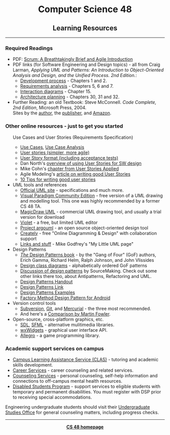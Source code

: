 <html>
<head>
<title>CS 48 Learning Resources</title>
  <link rel="stylesheet" type="text/css" href="cs48.css" />
  <style fprolloverstyle>a:hover { color: #FF0000; font-weight: bold }</style>
</head>
<body>
<div id="container">

<center>
<h1>Computer Science 48</h1>
<h2>Learning Resources</h2>
</center>
<hr>

<h3>Required Readings</h3>
  <ul>
  <li>PDF: <a href="http://sites.cs.ucsb.edu/~holl/CS48/handouts/Scrum.pdf">Scrum: A Breathtakingly Brief and Agile Introduction</a></li>
    <li>PDF links (for Software Engineering and Design topics) - all from
    Craig Larman, <em>Applying UML and Patterns: An Introduction to
    Object-Oriented Analysis and Design, and the Unified Process. 2nd Edition.</em>:
    <ul type="circle">
      <li><a href="project/ProcessLarman.pdf">Development process</a> -
      Chapters 1 and 2.</li>
      <li><a href="project/RequirementsLarman.pdf">Requirements analysis</a> -
      Chapters 5, 6 and 7.</li>
      <li><a href="project/InteractionLarman.pdf">Interaction diagrams</a> -
      Chapter 15.</li>
      <li><a href="project/ArchitectureLarman.pdf">Architecture planning</a> -
      Chapters 30, 31 and 32.</li>
    </ul></li>
    <li>Further Reading: an old Textbook: Steve McConnell. <em>Code Complete, 2nd Edition</em>,
    Microsoft Press, 2004.<br>
    Sites by the <a href="http://cc2e.com">author</a>, the
    <a href="https://www.microsoftpressstore.com/store/code-complete-9780735619678">publisher</a>,
    and <a href="https://www.amazon.com/exec/obidos/ISBN=0735619670/stevemcconnelcon/">Amazon</a>.
    </li>
    </ul>

<h3>Other online resources - just to get you started</h3>
<ul>Use Cases and User Stories (Requirements Specification)
<ul><li>
<a href="http://en.wikipedia.org/wiki/Use_case">Use Cases</a>, <a href="http://en.wikipedia.org/wiki/Use-case_analysis">Use Case Analysis</a>
</li><li><a href="http://en.wikipedia.org/wiki/User_story">User stories (simpler, more agile)</a>
</li><li><a href="slides/userstories.pdf">User Story format (including acceptance tests)</a>
</li><li>Dan North's <a href="support/DanNorth-Stories.pdf">overview of using User Stories for SW design</a>
</li><li>Mike Cohn's <a href="support/User-Stories-Applied-Mike-Cohn.pdf">chapter from User Stories Applied</a>
</li><li>Agile Modeling's <a href="support/AgileModeling-Stories.pdf">article on writing good User Stories</a>
</li><li><a href="http://www.romanpichler.com/blog/10-tips-writing-good-user-stories/">10 Tips for writing good user stories</a>
</li></ul>

  <li>UML tools and references
  <ul type="circle">
    <li><a href="http://www.uml.org">Official UML site</a> - specifications and much more.</li>
    <li><a href="http://www.visual-paradigm.com/download/community.jsp">Visual Paradigm Community Edition</a>
        - free version of a UML drawing and modelling tool. This one was highly recommended by
        a former CS 48 TA.</li>
    <li><a href="http://www.nomagic.com/products/magicdraw.html">MagicDraw UML</a> - commercial UML drawing tool, and usually
        a trial version for download</li>
    <li><a href="http://horstmann.com/violet/">Violet</a> - a free, but limited UML editor</li>
    <li><a href="http://argouml.tigris.org/">Project argouml</a> - an open source object-oriented
        design tool</li>
    <li><a href="http://creately.com/">Creately</a> - free "Online Diagramming & Design" with
        collaboration support</li>
    <li><a href="http://plg.uwaterloo.ca/~migod/uml.html">Links and stuff</a> - Mike Godfrey's
        "My Little UML page"</li>
  </ul>
  </li>

  <li>Design Patterns
  <ul type="circle">
  <li><a href="https://books.google.com/books?id=6oHuKQe3TjQC&printsec=frontcover&source=gbs_ge_summary_r&cad=0#v=onepage&q&f=false">
  <em>The</em> Design Patterns book</a> - by the "Gang of Four" (GoF) authors,
      Erich Gamma, Richard Helm, Ralph Johnson, and John Vlissides</li>
  <li><!--<a href=http://www.javacoder.net/patterns.jsp>javacoder.net</a> - good catalog-->
      <a href="misc/Design_Class_Diagrams.htm">Design class diagrams</a> - alphabetically
      ordered GoF patterns</li>
  <li><a href="https://sourcemaking.com/design_patterns">Discussion of design patterns</a> by
      SourceMaking. Check out some other links there too, about Antipatterns, Refactoring and UML.</li>
  <li>
<a href="slides/designdiagrams.pdf">Design Patterns Handout</a>
  </li>
  <li>
<a href="https://sourcemaking.com/design_patterns">Design Patterns Link</a>
  </li>
  <li>
<a href="https://github.com/kamranahmedse/design-patterns-for-humans">Design Patterns Examples</a>
  </li>
  <li>
<a href="https://www.linkedin.com/pulse/art-design-patterns-android-ahmed-iraki/">Factory Method Design Pattern for Android</a>
  </li>
  </ul>
  </li>

  <li>Version control tools
  <ul type="circle">
    <li><a href="http://subversion.apache.org">Subversion</a>,
    <a href="http://git-scm.com">Git</a>, and
    <a href="https://www.mercurial-scm.org">Mercurial</a> - the three most recommended.</li>
    <li>And here's a <a href="http://martinfowler.com/bliki/VersionControlTools.html">Comparison
    by Martin Fowler</a>.</li>
  </ul>
  </li>

  <li>Open-source, cross-platform graphics, etc.
  <ul type="circle">
    <li><a href="http://www.libsdl.org">SDL</a>, <a href="http://www.sfml-dev.org">SFML</a> -
    alternative mulitimedia libraries.</li>
  <li><a href="http://docs.wxwidgets.org/trunk/index.html">wxWidgets</a> -
    graphical user interface API.</li>
    <li><a href="http://alleg.sourceforge.net">Allegro</a><!--,
    <a href="http://clanlib.org">ClanLib</a>--> - a game programming library.</li>
  </ul>
  </li>
</ul>

<h3>Academic support services on campus</h3>
<ul>
  <li><a href=http://www.clas.ucsb.edu>Campus Learning Assistance Service (CLAS)</a> - tutoring and
      academic skills development.</li>
  <li><a href=http://career.ucsb.edu/>Career Services</a> - career counseling and related services.</li>
  <li><a href=http://www.counseling.ucsb.edu>Counseling Services</a> -
      personal counseling, self-help information and connections to off-campus mental
      health resources.</li>
  <li><a href="http://dsp.sa.ucsb.edu">Disabled Students Program</a>
      - support services to eligible students with temporary and permanent disabilities. You
      must register with DSP prior to receiving special accommodations.</li>
</ul>
<p>Engineering undergraduate students should visit their
   <a href="https://engineering.ucsb.edu/undergraduate">Undergraduate Studies Office</a>
   for general counseling matters, including progress checks.
<p>
<hr>
    <div align=center>
    <a href=index.html><strong>CS 48 homepage</strong></a>
    </div>

</div> <!-- id = "container" -->
</body>
</html>
